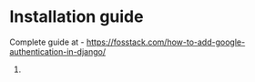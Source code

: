 # Installation guide

Complete guide at - https://fosstack.com/how-to-add-google-authentication-in-django/

1) 